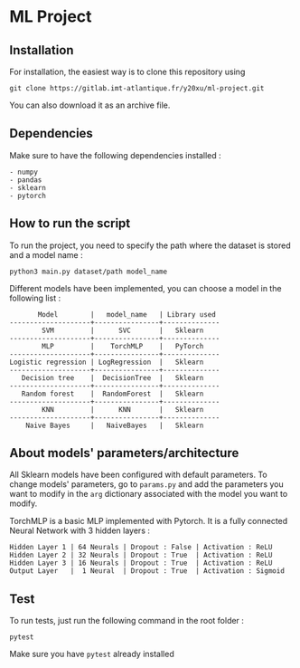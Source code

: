 # ML Project



## Installation
For installation, the easiest way is to clone this repository using 
```
git clone https://gitlab.imt-atlantique.fr/y20xu/ml-project.git
```

You can also download it as an archive file.

## Dependencies

Make sure to have the following dependencies installed : 
```
- numpy 
- pandas
- sklearn
- pytorch
```

## How to run the script
To run the project, you need to specify the path where the dataset is stored and a model name :
```
python3 main.py dataset/path model_name
```
Different models have been implemented, you can choose a model in the following list :
```
       Model        |   model_name   | Library used
--------------------+----------------+--------------
        SVM         |      SVC       |   Sklearn
--------------------+----------------+--------------
        MLP         |    TorchMLP    |   PyTorch
--------------------+----------------+--------------
Logistic regression | LogRegression  |   Sklearn
--------------------+----------------+--------------
   Decision tree    |  DecisionTree  |   Sklearn
--------------------+----------------+--------------
   Random forest    |  RandomForest  |   Sklearn
--------------------+----------------+--------------
        KNN         |      KNN       |   Sklearn
--------------------+----------------+--------------
    Naive Bayes     |   NaiveBayes   |   Sklearn
```
## About models' parameters/architecture
All Sklearn models have been configured with default parameters. To change models' parameters, go to `params.py`
and add the parameters you want to modify in the `arg` dictionary associated with the model 
you want to modify.

TorchMLP is a basic MLP implemented with Pytorch.
It is a fully connected Neural Network with 3 hidden layers :
```
Hidden Layer 1 | 64 Neurals | Dropout : False | Activation : ReLU 
Hidden Layer 2 | 32 Neurals | Dropout : True  | Activation : ReLU 
Hidden Layer 3 | 16 Neurals | Dropout : True  | Activation : ReLU 
Output Layer   |  1 Neural  | Dropout : True  | Activation : Sigmoid
```

## Test
To run tests, just run the following command in the root folder :
```
pytest
```
Make sure you have `pytest` already installed

